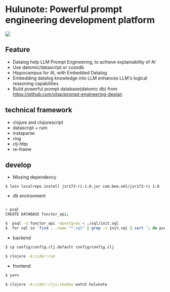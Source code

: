 # Hulunote: Powerful prompt engineering development platform

![](./hulunote_prompt_engineering.png)
 
## Feature
* Datalog help LLM Prompt Engineering, to achieve explainability of AI
* Use datomic/datascript or cozodb
* Hippocampus for AI, with Embedded Datalog
* Embedding datalog knowledge into LLM enhances LLM's logical reasoning capabilities
* Build powerful prompt database(datomic db) from https://github.com/xlisp/prompt-engineering-design

## technical framework

* clojure and clojurescript
* datascript + rum
* instaparse
* ring
* clj-http
* re-frame

## develop

* Missing dependency
```
$ lein localrepo install jsr173-ri-1.0.jar com.bea.xml/jsr173-ri 1.0

```
* db environment
```bash

> psql
CREATE DATABASE functor_api;

$  psql -d functor_api -Upostgres < ./sql/init.sql
$  for sql in `find . -name "*.sql" | grep -v init.sql | sort `; do psql -d functor_api -Upostgres < $sql ; done

```
* backend
```bash
$ cp config/config.clj.default config/config.clj

$ clojure -A:cider:run
```
* frontend
```bash
$ yarn 

$ clojure -A:cider:cljs:shadow watch hulunote
```

